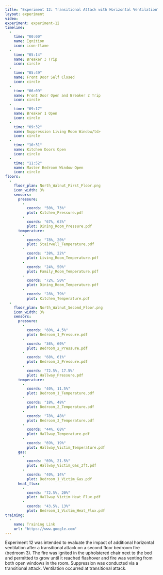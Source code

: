 ```yaml
---
title: "Experiment 12: Transitional Attack with Horizontal Ventilation"
layout: experiment
video:
experiment: experiment-12
timeline:
  -
    time: "00:00"
    name: Ignition
    icon: icon-flame
  -
    time: "05:14"
    name: Breaker 3 Trip
    icon: circle
  -
    time: "05:49"
    name: Front Door Self Closed
    icon: circle
  -
    time: "06:09"
    name: Front Door Open and Breaker 2 Trip
    icon: circle
  -
    time: "09:17"
    name: Breaker 1 Open
    icon: circle
  -
    time: "09:32"
    name: Suppression Living Room Window/td>
    icon: circle
  -
    time: "10:31"
    name: Kitchen Doors Open
    icon: circle
  -
    time: "11:52"
    name: Master Bedroom Window Open
    icon: circle
floors:
  -
    floor_plan: North_Walnut_First_Floor.png
    icon_width: 3%
    sensors:
      pressure:
        -
          coords: "50%, 73%"
          plot: Kitchen_Pressure.pdf
        -
          coords: "67%, 63%"
          plot: Dining_Room_Pressure.pdf
      temperature:
        -
          coords: "78%, 20%"
          plot: Stairwell_Temperature.pdf
        -
          coords: "38%, 22%"
          plot: Living_Room_Temperature.pdf
        -
          coords: "24%, 50%"
          plot: Family_Room_Temperature.pdf
        -
          coords: "72%, 50%"
          plot: Dining_Room_Temperature.pdf
        -
          coords: "28%, 79%"
          plot: Kitchen_Temperature.pdf
  -
    floor_plan: North_Walnut_Second_Floor.png
    icon_width: 3%
    sensors:
      pressure:
        -
          coords: "60%, 4.5%"
          plot: Bedroom_1_Pressure.pdf
        -
          coords: "36%, 60%"
          plot: Bedroom_2_Pressure.pdf
        -
          coords: "68%, 61%"
          plot: Bedroom_3_Pressure.pdf
        -
          coords: "72.5%, 17.5%"
          plot: Hallway_Pressure.pdf
      temperature:
        -
          coords: "40%, 11.5%"
          plot: Bedroom_1_Temperature.pdf
        -
          coords: "18%, 48%"
          plot: Bedroom_2_Temperature.pdf
        -
          coords: "78%, 48%"
          plot: Bedroom_3_Temperature.pdf
        -
          coords: "44%, 68%"
          plot: Hallway_Temperature.pdf
        -
          coords: "69%, 19%"
          plot: Hallway_Victim_Temperature.pdf
      gas:
        -
          coords: "69%, 21.5%"
          plot: Hallway_Victim_Gas_3ft.pdf
        -
          coords: "40%, 14%"
          plot: Bedroom_1_Victim_Gas.pdf
      heat_flux:
        -
          coords: "72.5%, 20%"
          plot: Hallway_Victim_Heat_Flux.pdf
        -
          coords: "43.5%, 13%"
          plot: Bedroom_1_Victim_Heat_Flux.pdf
training:
  -
    name: Training Link
    url: "https://www.google.com"
---
```


Experiment 12 was intended to evaluate the impact of additional horizontal ventilation after a transitional attack on a second floor bedroom fire (bedroom 3). The fire was ignited in the upholstered chair next to the bed and permitted to grow until it reached flashover and fire was venting from both open windows in the room. Suppression was conducted via a transitional attack. Ventilation occurred at transitional attack.
